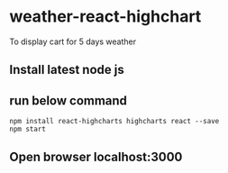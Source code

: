 # weather-react-highchart
To display cart for 5 days weather
## Install latest node js 
## run below command 
    npm install react-highcharts highcharts react --save
    npm start
## Open browser localhost:3000

    
